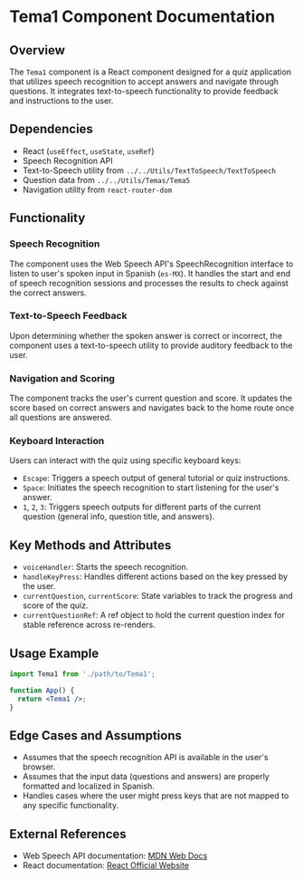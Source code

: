 # Tema1 Component Documentation

## Overview
The `Tema1` component is a React component designed for a quiz application that utilizes speech recognition to accept answers and navigate through questions. It integrates text-to-speech functionality to provide feedback and instructions to the user.

## Dependencies
- React (`useEffect`, `useState`, `useRef`)
- Speech Recognition API
- Text-to-Speech utility from `../../Utils/TextToSpeech/TextToSpeech`
- Question data from `../../Utils/Temas/Tema5`
- Navigation utility from `react-router-dom`

## Functionality
### Speech Recognition
The component uses the Web Speech API's SpeechRecognition interface to listen to user's spoken input in Spanish (`es-MX`). It handles the start and end of speech recognition sessions and processes the results to check against the correct answers.

### Text-to-Speech Feedback
Upon determining whether the spoken answer is correct or incorrect, the component uses a text-to-speech utility to provide auditory feedback to the user.

### Navigation and Scoring
The component tracks the user's current question and score. It updates the score based on correct answers and navigates back to the home route once all questions are answered.

### Keyboard Interaction
Users can interact with the quiz using specific keyboard keys:
- `Escape`: Triggers a speech output of general tutorial or quiz instructions.
- `Space`: Initiates the speech recognition to start listening for the user's answer.
- `1`, `2`, `3`: Triggers speech outputs for different parts of the current question (general info, question title, and answers).

## Key Methods and Attributes
- `voiceHandler`: Starts the speech recognition.
- `handleKeyPress`: Handles different actions based on the key pressed by the user.
- `currentQuestion`, `currentScore`: State variables to track the progress and score of the quiz.
- `currentQuestionRef`: A ref object to hold the current question index for stable reference across re-renders.

## Usage Example
```jsx
import Tema1 from './path/to/Tema1';

function App() {
  return <Tema1 />;
}
```

## Edge Cases and Assumptions
- Assumes that the speech recognition API is available in the user's browser.
- Assumes that the input data (questions and answers) are properly formatted and localized in Spanish.
- Handles cases where the user might press keys that are not mapped to any specific functionality.

## External References
- Web Speech API documentation: [MDN Web Docs](https://developer.mozilla.org/en-US/docs/Web/API/SpeechRecognition)
- React documentation: [React Official Website](https://reactjs.org/)

